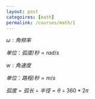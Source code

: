 ```yaml
---
layout: post
categoires: [math]
permalink: /courses/math/1
---
```




$\omega:角频率$

$单位：弧度/秒=rad/s$

$w:角速度$

$单位：路程/秒=m/s$

$弧度=弧长\div 半径=\theta\div360*2\pi$